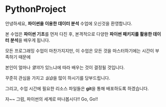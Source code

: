 # PythonProject

안녕하세요, **파이썬을 이용한 데이터 분석** 수업에 오신것을 환영합니다.

본 수업은 **파이썬 기초**를 먼저 다진 후, 본격적으로 다양한 **파이썬 패키지를 활용한 데이터 분석**을 배우게 됩니다.

모든 프로그래밍 수업이 마찬가지지만, 이 수업은 모든 것을 마스터하기에는 시간이 부족하기 때문에

본인이 얼마나 *열의*가 있느냐에 따라 배우는 것이 결정될 것입니다.

꾸준히 관심을 가지고 *실습*을 많이 하시기를 당부드립니다.

그리고, 수업 시간에 필요한 리소스 파일들은 **git**을 통해 배포하도록 하겠습니다.


자~~  그럼, 파이썬의 세계로 떠나봅시다!!  Go, Go!!
